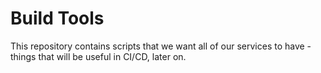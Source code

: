 # Build Tools

This repository contains scripts that we want all of our services to have - things that will be useful in CI/CD, later on.
